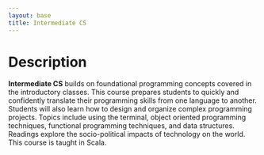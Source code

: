 ```yaml
---
layout: base
title: Intermediate CS
---
```

# Description
**Intermediate CS** builds on foundational programming concepts covered in the introductory classes. This course prepares students to quickly and confidently translate their programming skills from one language to another. Students will also learn how to design and organize complex programming projects. Topics include using the terminal, object oriented programming techniques, functional programming techniques, and data structures. Readings explore the socio-political impacts of technology on the world. This course is taught in Scala.